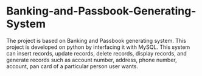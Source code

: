 # Banking-and-Passbook-Generating-System
The project is based on Banking and Passbook generating system. This project is developed on python by interfacing it with MySQL. This system can insert records, update records, delete records, display records, and generate records such as account number, address, phone number, account, pan card of a particular person user wants.
